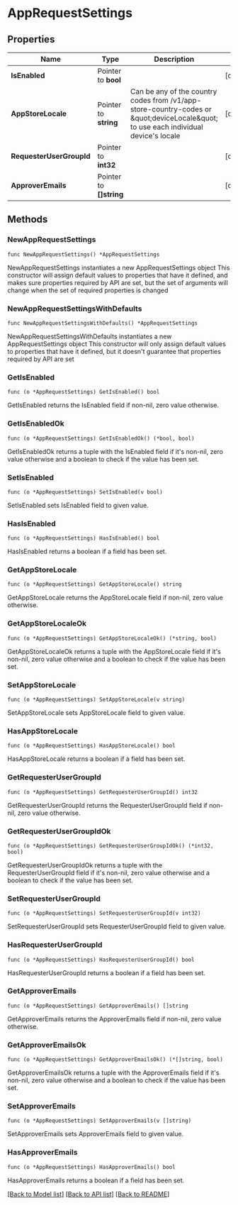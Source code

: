 # AppRequestSettings

## Properties

Name | Type | Description | Notes
------------ | ------------- | ------------- | -------------
**IsEnabled** | Pointer to **bool** |  | [optional] 
**AppStoreLocale** | Pointer to **string** | Can be any of the country codes from /v1/app-store-country-codes or \&quot;deviceLocale\&quot; to use each individual device&#39;s locale | [optional] 
**RequesterUserGroupId** | Pointer to **int32** |  | [optional] 
**ApproverEmails** | Pointer to **[]string** |  | [optional] 

## Methods

### NewAppRequestSettings

`func NewAppRequestSettings() *AppRequestSettings`

NewAppRequestSettings instantiates a new AppRequestSettings object
This constructor will assign default values to properties that have it defined,
and makes sure properties required by API are set, but the set of arguments
will change when the set of required properties is changed

### NewAppRequestSettingsWithDefaults

`func NewAppRequestSettingsWithDefaults() *AppRequestSettings`

NewAppRequestSettingsWithDefaults instantiates a new AppRequestSettings object
This constructor will only assign default values to properties that have it defined,
but it doesn't guarantee that properties required by API are set

### GetIsEnabled

`func (o *AppRequestSettings) GetIsEnabled() bool`

GetIsEnabled returns the IsEnabled field if non-nil, zero value otherwise.

### GetIsEnabledOk

`func (o *AppRequestSettings) GetIsEnabledOk() (*bool, bool)`

GetIsEnabledOk returns a tuple with the IsEnabled field if it's non-nil, zero value otherwise
and a boolean to check if the value has been set.

### SetIsEnabled

`func (o *AppRequestSettings) SetIsEnabled(v bool)`

SetIsEnabled sets IsEnabled field to given value.

### HasIsEnabled

`func (o *AppRequestSettings) HasIsEnabled() bool`

HasIsEnabled returns a boolean if a field has been set.

### GetAppStoreLocale

`func (o *AppRequestSettings) GetAppStoreLocale() string`

GetAppStoreLocale returns the AppStoreLocale field if non-nil, zero value otherwise.

### GetAppStoreLocaleOk

`func (o *AppRequestSettings) GetAppStoreLocaleOk() (*string, bool)`

GetAppStoreLocaleOk returns a tuple with the AppStoreLocale field if it's non-nil, zero value otherwise
and a boolean to check if the value has been set.

### SetAppStoreLocale

`func (o *AppRequestSettings) SetAppStoreLocale(v string)`

SetAppStoreLocale sets AppStoreLocale field to given value.

### HasAppStoreLocale

`func (o *AppRequestSettings) HasAppStoreLocale() bool`

HasAppStoreLocale returns a boolean if a field has been set.

### GetRequesterUserGroupId

`func (o *AppRequestSettings) GetRequesterUserGroupId() int32`

GetRequesterUserGroupId returns the RequesterUserGroupId field if non-nil, zero value otherwise.

### GetRequesterUserGroupIdOk

`func (o *AppRequestSettings) GetRequesterUserGroupIdOk() (*int32, bool)`

GetRequesterUserGroupIdOk returns a tuple with the RequesterUserGroupId field if it's non-nil, zero value otherwise
and a boolean to check if the value has been set.

### SetRequesterUserGroupId

`func (o *AppRequestSettings) SetRequesterUserGroupId(v int32)`

SetRequesterUserGroupId sets RequesterUserGroupId field to given value.

### HasRequesterUserGroupId

`func (o *AppRequestSettings) HasRequesterUserGroupId() bool`

HasRequesterUserGroupId returns a boolean if a field has been set.

### GetApproverEmails

`func (o *AppRequestSettings) GetApproverEmails() []string`

GetApproverEmails returns the ApproverEmails field if non-nil, zero value otherwise.

### GetApproverEmailsOk

`func (o *AppRequestSettings) GetApproverEmailsOk() (*[]string, bool)`

GetApproverEmailsOk returns a tuple with the ApproverEmails field if it's non-nil, zero value otherwise
and a boolean to check if the value has been set.

### SetApproverEmails

`func (o *AppRequestSettings) SetApproverEmails(v []string)`

SetApproverEmails sets ApproverEmails field to given value.

### HasApproverEmails

`func (o *AppRequestSettings) HasApproverEmails() bool`

HasApproverEmails returns a boolean if a field has been set.


[[Back to Model list]](../README.md#documentation-for-models) [[Back to API list]](../README.md#documentation-for-api-endpoints) [[Back to README]](../README.md)


